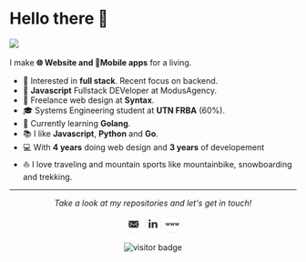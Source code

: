 # Hello there 👋

![]("https://github.com/Fluzko/Fluzko/tree/main/images/1.jpg")

I make **🌐 Website and 📱Mobile apps** for a living.    

* 🧐   Interested in **full stack**. Recent focus on backend.
* 💼   **Javascript** Fullstack DEVeloper at ModusAgency.
* 💼   Freelance web design at **Syntax**.
* 🎓   Systems Engineering student at **UTN FRBA** (60%).
* 🌱   Currently learning **Golang**.
* 📚   I like **Javascript**, **Python** and **Go**.
* 💻   With **4 years** doing web design and **3 years** of developement 
* ⛵   I love traveling and mountain sports like mountainbike, snowboarding and trekking.


  
<hr>
<p align="center">
  <i>Take a look at my repositories and let's get in touch!</i>

<p align="center">
<a href= "mail:fluzko@gmail.com" height="30" width="30" target="_blank"><img src="./images/email.png"/></a>
<a href= "https://www.linkedin.com/in/facundo-luzko/" height="30" width="30" target="_blank"><img src="./images/linkedin.png"/></a>
<a href= "https://syntax.com.ar" height="30" width="30" target="_blank"><img src="./images/web.png"/></a>
</p>
</p>

<p align="center">
<img src="https://visitor-badge.laobi.icu/badge?page_id=Fluzko.Fluzko" alt="visitor badge"/>       
</p>
